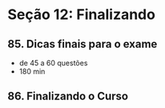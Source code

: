 # Seção 12: Finalizando

## 85. Dicas finais para o exame

- de 45 a 60 questões
- 180 min


## 86. Finalizando o Curso


